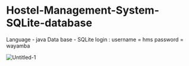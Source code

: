 # Hostel-Management-System-SQLite-database
Language - java
Data base - SQLite
login :
      username = hms
      password = wayamba


![Untitled-1](https://user-images.githubusercontent.com/53039746/83320971-fbeb7780-a269-11ea-9b73-c2b98c2cd543.jpg)








